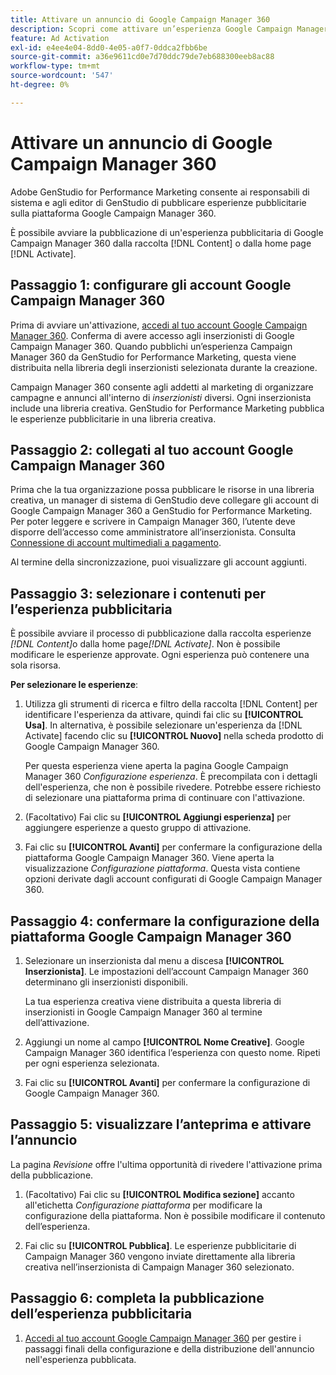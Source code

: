 ```yaml
---
title: Attivare un annuncio di Google Campaign Manager 360
description: Scopri come attivare un’esperienza Google Campaign Manager 360.
feature: Ad Activation
exl-id: e4ee4e04-8dd0-4e05-a0f7-0ddca2fbb6be
source-git-commit: a36e9611cd0e7d70ddc79de7eb688300eeb8ac88
workflow-type: tm+mt
source-wordcount: '547'
ht-degree: 0%

---
```


# Attivare un annuncio di Google Campaign Manager 360

Adobe GenStudio for Performance Marketing consente ai responsabili di sistema e agli editor di GenStudio di pubblicare esperienze pubblicitarie sulla piattaforma Google Campaign Manager 360.

È possibile avviare la pubblicazione di un&#39;esperienza pubblicitaria di Google Campaign Manager 360 dalla raccolta [!DNL Content] o dalla home page [!DNL Activate].

## Passaggio 1: configurare gli account Google Campaign Manager 360

Prima di avviare un&#39;attivazione, [accedi al tuo account Google Campaign Manager 360](https://campaignmanager.google.com). Conferma di avere accesso agli inserzionisti di Google Campaign Manager 360. Quando pubblichi un’esperienza Campaign Manager 360 da GenStudio for Performance Marketing, questa viene distribuita nella libreria degli inserzionisti selezionata durante la creazione.

Campaign Manager 360 consente agli addetti al marketing di organizzare campagne e annunci all&#39;interno di _inserzionisti_ diversi. Ogni inserzionista include una libreria creativa. GenStudio for Performance Marketing pubblica le esperienze pubblicitarie in una libreria creativa.

## Passaggio 2: collegati al tuo account Google Campaign Manager 360

Prima che la tua organizzazione possa pubblicare le risorse in una libreria creativa, un manager di sistema di GenStudio deve collegare gli account di Google Campaign Manager 360 a GenStudio for Performance Marketing. Per poter leggere e scrivere in Campaign Manager 360, l’utente deve disporre dell’accesso come amministratore all’inserzionista. Consulta [Connessione di account multimediali a pagamento](/help/user-guide/connectors/connect-channel.md).

Al termine della sincronizzazione, puoi visualizzare gli account aggiunti.

## Passaggio 3: selezionare i contenuti per l’esperienza pubblicitaria

È possibile avviare il processo di pubblicazione dalla raccolta esperienze _[!DNL Content]_&#x200B;o dalla home page&#x200B;_[!DNL Activate]_. Non è possibile modificare le esperienze approvate. Ogni esperienza può contenere una sola risorsa.

**Per selezionare le esperienze**:

1. Utilizza gli strumenti di ricerca e filtro della raccolta [!DNL Content] per identificare l&#39;esperienza da attivare, quindi fai clic su **[!UICONTROL Usa]**. In alternativa, è possibile selezionare un&#39;esperienza da [!DNL Activate] facendo clic su **[!UICONTROL Nuovo]** nella scheda prodotto di Google Campaign Manager 360.

   Per questa esperienza viene aperta la pagina Google Campaign Manager 360 _Configurazione esperienza_. È precompilata con i dettagli dell&#39;esperienza, che non è possibile rivedere. Potrebbe essere richiesto di selezionare una piattaforma prima di continuare con l&#39;attivazione.

1. (Facoltativo) Fai clic su **[!UICONTROL Aggiungi esperienza]** per aggiungere esperienze a questo gruppo di attivazione.

1. Fai clic su **[!UICONTROL Avanti]** per confermare la configurazione della piattaforma Google Campaign Manager 360.
Viene aperta la visualizzazione _Configurazione piattaforma_. Questa vista contiene opzioni derivate dagli account configurati di Google Campaign Manager 360.

## Passaggio 4: confermare la configurazione della piattaforma Google Campaign Manager 360

1. Selezionare un inserzionista dal menu a discesa **[!UICONTROL Inserzionista]**. Le impostazioni dell’account Campaign Manager 360 determinano gli inserzionisti disponibili.

   La tua esperienza creativa viene distribuita a questa libreria di inserzionisti in Google Campaign Manager 360 al termine dell’attivazione.

1. Aggiungi un nome al campo **[!UICONTROL Nome Creative]**. Google Campaign Manager 360 identifica l’esperienza con questo nome.
Ripeti per ogni esperienza selezionata.

1. Fai clic su **[!UICONTROL Avanti]** per confermare la configurazione di Google Campaign Manager 360.

## Passaggio 5: visualizzare l’anteprima e attivare l’annuncio

La pagina _Revisione_ offre l&#39;ultima opportunità di rivedere l&#39;attivazione prima della pubblicazione.

1. (Facoltativo) Fai clic su **[!UICONTROL Modifica sezione]** accanto all&#39;etichetta _Configurazione piattaforma_ per modificare la configurazione della piattaforma. Non è possibile modificare il contenuto dell’esperienza.

1. Fai clic su **[!UICONTROL Pubblica]**.
Le esperienze pubblicitarie di Campaign Manager 360 vengono inviate direttamente alla libreria creativa nell’inserzionista di Campaign Manager 360 selezionato.

## Passaggio 6: completa la pubblicazione dell’esperienza pubblicitaria

1. [Accedi al tuo account Google Campaign Manager 360](https://campaignmanager.google.com) per gestire i passaggi finali della configurazione e della distribuzione dell&#39;annuncio nell&#39;esperienza pubblicata.
